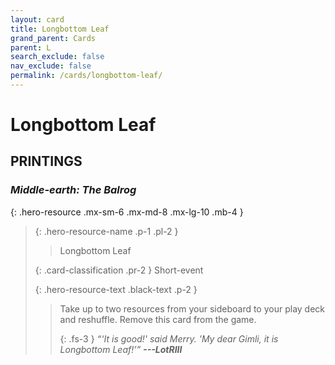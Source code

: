 ```yaml
---
layout: card
title: Longbottom Leaf
grand_parent: Cards
parent: L
search_exclude: false
nav_exclude: false
permalink: /cards/longbottom-leaf/
---
```


# Longbottom Leaf


## PRINTINGS


### _Middle-earth: The Balrog_

{: .hero-resource .mx-sm-6 .mx-md-8 .mx-lg-10 .mb-4 }
> {: .hero-resource-name .p-1 .pl-2 }
> > <div class="card-mp"></div>
> > <div class="card-name">Longbottom Leaf</div>
>
> {: .card-classification .pr-2 }
> Short-event
>
> {: .hero-resource-text .black-text .p-2 }
> > Take up to two resources from your sideboard to your play deck and reshuffle. Remove this card from the game. 
> > 
> > {: .fs-3 } 
> > _“‘It is good!' said Merry. 'My dear Gimli, it is Longbottom Leaf!’”_ ***---&#65279;LotRIII*** 
> 
